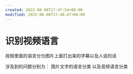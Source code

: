 ```yaml
---
created: 2022-08-08T17:47:54+08:00
modified: 2022-08-08T17:48:47+08:00
---
```


# 识别视频语言

视频里面的语言分为图片上面打出来的字幕以及人说的话

涉及到的问题分别为： 图片文字的语言分类 以及音频语言分类
